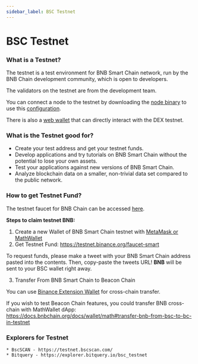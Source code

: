 ```yaml
---
sidebar_label: BSC Testnet
---
```


# BSC Testnet

### What is a Testnet?

The testnet is a test environment for BNB Smart Chain network, run by the BNB Chain development community, which is open to developers.

The validators on the testnet are from the development team.

You can connect a node to the testnet by downloading the [node binary](https://github.com/bnb-chain/node-binary/tree/master/fullnode/testnet/0.6.3-hotfix) to use this [configuration](https://github.com/bnb-chain/node-binary/tree/master/fullnode/testnet/0.6.3-hotfix/config).

There is also a [web wallet](https://testnet.binance.org/en/) that can directly interact with the DEX testnet.

### What is the Testnet good for?

- Create your test address and get your testnet funds.
- Develop applications and try tutorials on BNB Smart Chain without the potential to lose your own assets.
- Test your applications against new versions of BNB Smart Chain.
- Analyze blockchain data on a smaller, non-trivial data set compared to the public network.

### How to get Testnet Fund?

<!-- Note: The previous Binance Chain Testnet [Faucet](https://www.binance.com/en/dex/testnet/address) is retired at 2020/08/11 at 1:00 PM (UTC). -->
The testnet faucet for BNB Chain can be accessed [here](https://testnet.binance.org/faucet-smart).

**Steps to claim testnet BNB:**

1. Create a new Wallet of BNB Smart Chain testnet with [MetaMask or MathWallet](https://docs.bnbchain.org/docs/wallets/wallet-tutorial-overview)
2. Get Testnet Fund: https://testnet.binance.org/faucet-smart

To request funds, please make a tweet with your BNB Smart Chain address pasted into the contents. Then, copy-paste the tweets URL!
**BNB** will be sent to your BSC wallet right away.

3. Transfer From BNB Smart Chain to Beacon Chain

You can use [Binance Extension Wallet](https://docs.bnbchain.org/docs/binance#transfer-testnet-bnb-from-bsc-to-bc) for cross-chain transfer.

If you wish to test Beacon Chain features, you could transfer BNB cross-chain with MathWallet dApp:
https://docs.bnbchain.org/docs/wallet/math#transfer-bnb-from-bsc-to-bc-in-testnet


### Explorers for Testnet
    * BscSCAN - https://testnet.bscscan.com/
    * Bitquery - https://explorer.bitquery.io/bsc_testnet
